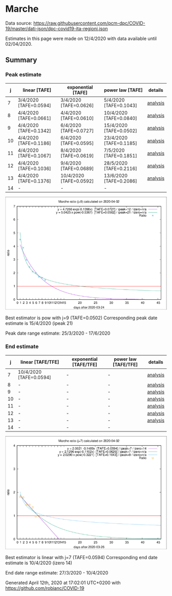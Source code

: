 # Marche


Data source: https://raw.githubusercontent.com/pcm-dpc/COVID-19/master/dati-json/dpc-covid19-ita-regioni.json

Estimates in this page were made on 12/4/2020 with data available until 02/04/2020.


## Summary 

### Peak estimate 
|j|linear [TAFE]|exponential [TAFE]|power law [TAFE]|details|
|---|----|-----------|---------|-------|
|7|3/4/2020 [TAFE=0.0594]|3/4/2020 [TAFE=0.0626]|5/4/2020 [TAFE=0.1043]|[analysis](COVID-19_marche_j7_2020-04-02.md)|
|8|4/4/2020 [TAFE=0.0661]|4/4/2020 [TAFE=0.0610]|10/4/2020 [TAFE=0.0840]|[analysis](COVID-19_marche_j8_2020-04-02.md)|
|9|4/4/2020 [TAFE=0.1342]|6/4/2020 [TAFE=0.0727]|15/4/2020 [TAFE=0.0502]|[analysis](COVID-19_marche_j9_2020-04-02.md)|
|10|4/4/2020 [TAFE=0.1186]|6/4/2020 [TAFE=0.0595]|23/4/2020 [TAFE=0.1185]|[analysis](COVID-19_marche_j10_2020-04-02.md)|
|11|4/4/2020 [TAFE=0.1067]|8/4/2020 [TAFE=0.0619]|7/5/2020 [TAFE=0.1851]|[analysis](COVID-19_marche_j11_2020-04-02.md)|
|12|4/4/2020 [TAFE=0.1036]|9/4/2020 [TAFE=0.0689]|28/5/2020 [TAFE=0.2116]|[analysis](COVID-19_marche_j12_2020-04-02.md)|
|13|4/4/2020 [TAFE=0.1376]|10/4/2020 [TAFE=0.0592]|13/6/2020 [TAFE=0.2086]|[analysis](COVID-19_marche_j13_2020-04-02.md)|
|14|-|-|-||

![best peak estimate](COVID-19_marche_j9_2020-04-02.png)

Best estimator is pow with j=9 (TAFE=0.0502)
Corresponding peak date estimate is 15/4/2020 (ipeak 21)


Peak date range estimate: 25/3/2020 - 17/6/2020

### End estimate 
|j|linear [TAFE/TFE]|exponential [TAFE/TFE]|power law [TAFE/TFE]|details|
|---|----|-----------|---------|-------|
|7|10/4/2020 [TAFE=0.0594]|-|-|[analysis](COVID-19_marche_j7_2020-04-02.md)|
|8|-|-|-|[analysis](COVID-19_marche_j8_2020-04-02.md)|
|9|-|-|-|[analysis](COVID-19_marche_j9_2020-04-02.md)|
|10|-|-|-|[analysis](COVID-19_marche_j10_2020-04-02.md)|
|11|-|-|-|[analysis](COVID-19_marche_j11_2020-04-02.md)|
|12|-|-|-|[analysis](COVID-19_marche_j12_2020-04-02.md)|
|13|-|-|-|[analysis](COVID-19_marche_j13_2020-04-02.md)|
|14|-|-|-||

![best zero estimate](COVID-19_marche_j7_2020-04-02.png)

Best estimator is linear with j=7 (TAFE=0.0594)
Corresponding end date estimate is 10/4/2020 (izero 14)


End date range estimate: 27/3/2020 - 10/4/2020

Generated April 12th, 2020 at 17:02:01 UTC+0200 with https://github.com/robianc/COVID-19
